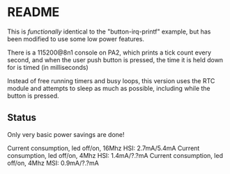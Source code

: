 # README

This is _functionally_ identical to the "button-irq-printf"
example, but has been modified to use some low power features.

There is a 115200@8n1 console on PA2, which prints a tick count every second,
and when the user push button is pressed, the time it is held down for is
timed (in milliseconds)

Instead of free running timers and busy loops, this version uses the RTC
module and attempts to sleep as much as possible, including while the button
is pressed.

## Status
Only very basic power savings are done!

Current consumption, led off/on, 16Mhz HSI:    2.7mA/5.4mA
Current consumption, led off/on,  4Mhz HSI:    1.4mA/?.?mA
Current consumption, led off/on,  4Mhz MSI:    0.9mA/?.?mA
